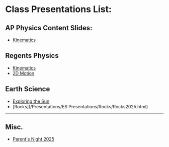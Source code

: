 # Class Presentations List:


## AP Physics Content Slides:

  - [Kinematics](/Presentations/APCVPM/talks/CVPM2025.html)
  
  <!-- - [Linear Dynamics](/mrporterphysics.github.io/Presentations/Forces/talks/Dynamics2024.html)
  - [2D Motion](/mrporterphysics.github.io/Presentations/APCAPM/talks/twoDMotion.html)
  - [Circular Motion](/mrporterphysics.github.io/Presentations/Circular%20Motion/talks/CircularMotion2024-25.html)
  - [Energy](/mrporterphysics.github.io/Presentations/APETM/talks/APEnergy2025.html)
  - [Momentum](/mrporterphysics.github.io/Presentations/Momentum/talks/APmomentum2025.html)
  - [Rotation](/mrporterphysics.github.io/Presentations/AP%20Rotation%20Representation/talks/Rotation2025.html)
  - [Oscillation](/mrporterphysics.github.io/Presentations/AP%20SHM/talks/SHM2025.html)
  - [Fluids](/mrporterphysics.github.io/Presentations/Fluids/talk/APfluids2025.html)
  - [Final Project 2025](/mrporterphysics.github.io/Presentations/Final%20Project/FinalProject2025.html) -->

## Regents Physics 

- [Kinematics](/Presentations/APCVPM/talks/RPKinematics2025.html)
- [2D Motion](/Presentations/Projectiles/talks/RP2DMotion2025.html)
<!-- - [2D Motion Review](/mrporterphysics.github.io/Presentations/Projectiles/talks/projectileReviewVirtualStations.html)
- [Forces](/mrporterphysics.github.io/Presentations/Forces/talks/RPForces2024.html)
- [Force Stations](/mrporterphysics.github.io/Presentations/Forces/talks/forcestations.html)
- [Momentum](/mrporterphysics.github.io/Presentations/Momentum/talks/RPmomentum2025.html)
- [Energy](/mrporterphysics.github.io/Presentations/APETM/talks/RPEnergy2025.html)
- [Rotation](/mrporterphysics.github.io/Presentations/AP%20Rotation%20Representation/talks/Rotation2025.html)
- [Static Electricity](/mrporterphysics.github.io/Presentations/RP%20Static%20Electricity/staticE2025.html)
- [Circuits](/mrporterphysics.github.io/Presentations/RP%20Electricity/RPCircuits2023.html)
- [Waves](/mrporterphysics.github.io/Presentations/Waves/talks/RP_Waves_2023.html)
- [Modern Physics](/mrporterphysics.github.io/Presentations/RP%20Modern/rpmodern2023.html)
- [Magnets](/mrporterphysics.github.io/Presentations/Magnetism/magnetism.html) -->


## Earth Science


- [Exploring the Sun](/Presentations/ES%20Presentations/Unit%201%20Origin/thesun.html)
- [Rocks](/Presentations/ES Presentations/Rocks/Rocks2025.html)

---

## Misc.

- [Parent's Night 2025](/Presentations/Parent's%20Night/Markdown/parentsnightphysics2025.html)

